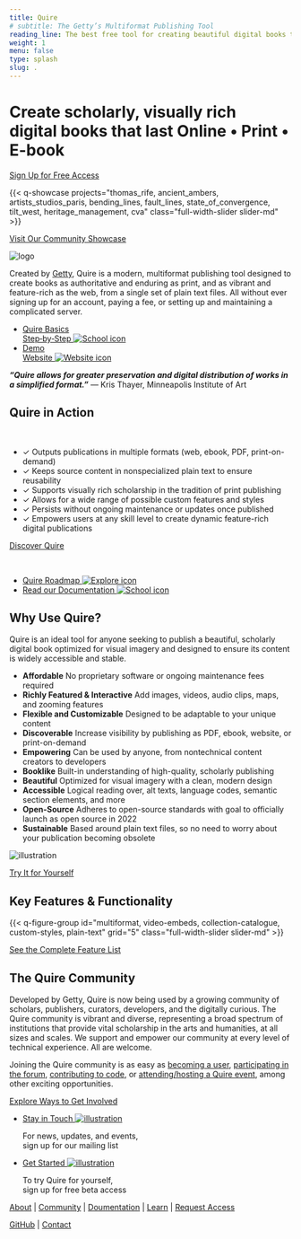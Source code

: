```yaml
---
title: Quire
# subtitle: The Getty’s Multiformat Publishing Tool
reading_line: The best free tool for creating beautiful digital books that last.
weight: 1
menu: false
type: splash
slug: .
---
```


<div class="header-quote">

# Create scholarly, visually rich <br />digital books that last <span class="sub-head">Online • Print • E-book</span>

<div class="action-button">

[Sign Up for Free Access](https://docs.google.com/forms/d/e/1FAIpQLSckvPWWyyfZJko6JTqf3slcXCV8vcCgQjAzoW4MfHEt9hDuxQ/viewform?embedded=true)

</div>

</div>

{{< q-showcase projects="thomas_rife, ancient_ambers, artists_studios_paris, bending_lines, fault_lines, state_of_convergence, tilt_west, heritage_management, cva" class="full-width-slider slider-md" >}}

<div class="action-button">

[Visit Our Community Showcase](/community/community-showcase/)

</div>

<div class="logo">

![logo](/img/quire-logo--sm.png)

</div>

Created by [Getty](https://www.getty.edu), Quire is a modern, multiformat publishing tool designed to create books as authoritative and enduring as print, and as vibrant and feature-rich as the web, from a single set of plain text files. All without ever signing up for an account, paying a fee, or setting up and maintaining a complicated server.

<div class="feature-cards">

- [Quire Basics <br />Step‑by‑Step ![School icon](/img/illustrations/undraw_book_reading_kx9s.png)](/learn/tutorial/)
- [Demo <br />Website ![Website icon](/img/illustrations/undraw_usability_testing_2xs4.png)](https://gettypubs.github.io/quire-starter/)

</div>

***“Quire allows for greater preservation and digital distribution of works in a simplified format.”*** — Kris Thayer, Minneapolis Institute of Art

## Quire in Action
<br>

<div class="feature-list">

- <span class="checkmark">✓</span> Outputs publications in multiple formats (web, ebook, PDF, print-on-demand)
- <span class="checkmark">✓</span> Keeps source content in nonspecialized plain text to ensure reusability
- <span class="checkmark">✓</span> Supports visually rich scholarship in the tradition of print publishing
- <span class="checkmark">✓</span> Allows for a wide range of possible custom features and styles
- <span class="checkmark">✓</span> Persists without ongoing maintenance or updates once published
- <span class="checkmark">✓</span> Empowers users at any skill level to create dynamic feature-rich digital publications

<div class="action-button">

[Discover Quire](/about/quire)

</div>
<br>

<div class="feature-cards">

- [Quire Roadmap ![Explore icon](/img/illustrations/roadmap_transparent.png)](/about/roadmap/)
- [Read our Documentation ![School icon](/img/illustrations/undraw_knowledge_g5gf.png)](/documentation/getting-started)

</div>

## Why Use Quire?

Quire is an ideal tool for anyone seeking to publish a beautiful, scholarly digital book optimized for visual imagery and designed to ensure its content is widely accessible and stable.

<div class="feature-list">

- **Affordable** No proprietary software or ongoing maintenance fees required
- **Richly Featured & Interactive**  Add images, videos, audio clips, maps, and zooming features
- **Flexible and Customizable** Designed to be adaptable to your unique content
- **Discoverable** Increase visibility by publishing as PDF, ebook, website, or print-on-demand
- **Empowering** Can be used by anyone, from nontechnical content creators to developers
- **Booklike** Built-in understanding of high-quality, scholarly publishing
- **Beautiful** Optimized for visual imagery with a clean, modern design
- **Accessible** Logical reading over, alt texts, language codes, semantic section elements, and more
- **Open-Source** Adheres to open-source standards with goal to officially launch as open source in 2022
- **Sustainable** Based around plain text files, so no need to worry about your publication becoming obsolete

</div>

![illustration](/img/illustrations/undraw_researching_22gp.png)

<div class="action-button">

[Try It for Yourself](https://docs.google.com/forms/d/e/1FAIpQLSckvPWWyyfZJko6JTqf3slcXCV8vcCgQjAzoW4MfHEt9hDuxQ/viewform?embedded=true)

</div>

## Key Features & Functionality

{{< q-figure-group id="multiformat, video-embeds, collection-catalogue, custom-styles, plain-text" grid="5" class="full-width-slider slider-md" >}}

<div class="action-button">

[See the Complete Feature List](/about/quire/#features--functionality)

</div>

## The Quire Community

Developed by Getty, Quire is now being used by a growing community of scholars, publishers, curators, developers, and the digitally curious. The Quire community is vibrant and diverse, representing a broad spectrum of institutions that provide vital scholarship in the arts and humanities, at all sizes and scales. We support and empower our community at every level of technical experience. All are welcome.

Joining the Quire community is as easy as [becoming a user](https://forms.gle/m1fgZu5BHKhddMrW7), [participating in the forum](https://github.com/gettypubs/quire/discussions), [contributing to code](https://quire.netlify.app/community/contributor-guidelines/), or [attending/hosting a Quire event](https://quire.netlify.app/community/news-events/), among other exciting opportunities.  

<div class="action-button">

[Explore Ways to Get Involved](/community/join-us/)
</div>

<div class="feature-cards cover-footer">

- [Stay in Touch ![illustration](/img/illustrations/undraw_newspaper_k72w.png)](#)

  For news, updates, and events, <br />sign up for our mailing list

- [Get Started ![illustration](/img/illustrations/undraw_blogging_vpvv.png)](https://docs.google.com/forms/d/e/1FAIpQLSckvPWWyyfZJko6JTqf3slcXCV8vcCgQjAzoW4MfHEt9hDuxQ/viewform?embedded=true)

  To try Quire for yourself, <br />sign up for free beta access

</div>

<div class="cover-footer">

[About](/about/) | [Community](/community/) | [Doumentation](/documentation/) | [Learn](/learn/) | [Request Access](https://forms.gle/m1fgZu5BHKhddMrW7)

[GitHub](https://github.com/gettypubs/quire/) | [Contact](mailto:quire@getty.edu)

</div>
